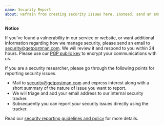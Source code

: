 ```yaml
---
name: Security Report
about: Refrain from creating security issues here. Instead, send an email to security@getpostman.com
---
```

 
**Notice**  

If you've found a vulnerability in our service or website, or want additional information regarding how we manage security, please send an email to security@getpostman.com. We will review it and respond to you within 24 hours. Please use our [PGP public key](https://assets.getpostman.com/getpostman/documents/publickey.txt) to encrypt your communications with us.

If you are a security researcher, please go through the following points for reporting security issues.

- Mail to security@getpostman.com and express interest along with a short summary of the nature of issue you want to report.
- We will triage and add your email address to our internal security tracker.
- Subsequently you can report your security issues directly using the tracker.

Read our [security reporting guidelines and policy](https://www.getpostman.com/vulnerability-reporting) for more details.
